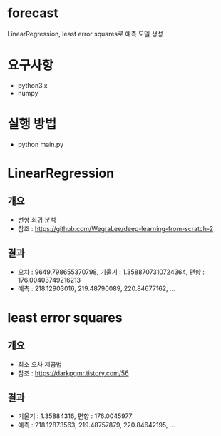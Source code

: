 # forecast
LinearRegression, least error squares로 예측 모델 생성

# 요구사항
- python3.x
- numpy

# 실행 방법
- python main.py

# LinearRegression
## 개요
- 선형 회귀 분석
- 참조 : https://github.com/WegraLee/deep-learning-from-scratch-2
## 결과
- 오차 : 9649.798655370798, 기울기 : 1.3588707310724364, 편향 : 176.00403749216213
- 예측 : 218.12903016, 219.48790089, 220.84677162, ...

# least error squares
## 개요
- 최소 오차 제곱법
- 참조 : https://darkpgmr.tistory.com/56
## 결과
- 기울기 : 1.35884316, 편향 : 176.0045977
- 예측 : 218.12873563, 219.48757879, 220.84642195, ...
